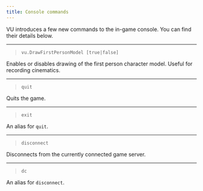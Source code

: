 ```yaml
---
title: Console commands
---
```


VU introduces a few new commands to the in-game console. You can find their details below.

---

> `vu.DrawFirstPersonModel [true|false]`

Enables or disables drawing of the first person character model. Useful for recording cinematics.

---

> `quit`

Quits the game.

---

> `exit`

An alias for `quit`.

---

> `disconnect`

Disconnects from the currently connected game server.

---

> `dc`

An alias for `disconnect`.